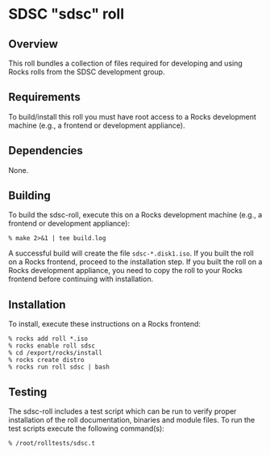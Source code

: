# SDSC "sdsc" roll

## Overview

This roll bundles a collection of files required for developing and using
Rocks rolls from the SDSC development group.

## Requirements

To build/install this roll you must have root access to a Rocks development
machine (e.g., a frontend or development appliance).


## Dependencies

None.


## Building

To build the sdsc-roll, execute this on a Rocks development
machine (e.g., a frontend or development appliance):

```shell
% make 2>&1 | tee build.log
```

A successful build will create the file `sdsc-*.disk1.iso`.  If you built the
roll on a Rocks frontend, proceed to the installation step. If you built the
roll on a Rocks development appliance, you need to copy the roll to your Rocks
frontend before continuing with installation.


## Installation

To install, execute these instructions on a Rocks frontend:

```shell
% rocks add roll *.iso
% rocks enable roll sdsc
% cd /export/rocks/install
% rocks create distro
% rocks run roll sdsc | bash
```


## Testing

The sdsc-roll includes a test script which can be run to verify proper
installation of the roll documentation, binaries and module files. To
run the test scripts execute the following command(s):

```shell
% /root/rolltests/sdsc.t 
```
